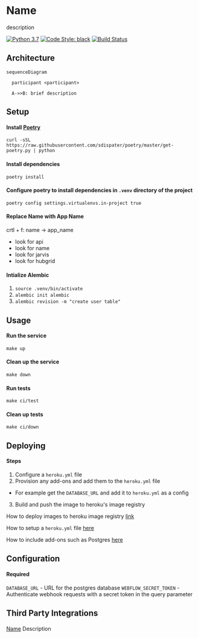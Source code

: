 # Name
description

[![Python 3.7](https://img.shields.io/badge/python-3.7-blue.svg)](https://www.python.org/downloads/release/python-370/)
[![Code Style: black](https://img.shields.io/badge/code%20style-black-000000.svg)](https://github.com/psf/black)
[![Build Status](https://api.community.com/api/v1/teams/main/pipelines/intake/jobs/build-publish/badge)](http://concourse.uw2.dev.sms.community:8080/teams/main/pipelines/intake)


## Architecture
```mermaid
sequenceDiagram
  
  participant <participant>

  A->>B: brief description
```

## Setup
#### Install [Poetry](https://poetry.eustace.io)
```
curl -sSL https://raw.githubusercontent.com/sdispater/poetry/master/get-poetry.py | python
```

#### Install dependencies
```
poetry install
```

#### Configure poetry to install dependencies in `.venv` directory of the project
```
poetry config settings.virtualenvs.in-project true
```

#### Replace Name with App Name
crtl + f: name -> app_name
* look for api 
* look for name
* look for jarvis
* look for hubgrid

#### Intialize Alembic
1. `source .venv/bin/activate`
2. `alembic init alembic`
3. `alembic revision -m "create user table"`

## Usage
#### Run the service
```
make up
```

#### Clean up the service
```
make down
```

#### Run tests
```
make ci/test
```

#### Clean up tests
```
make ci/down
```

## Deploying
#### Steps
1. Configure a `heroku.yml` file 
2. Provision any add-ons and add them to the `heroku.yml` file
  - For example get the `DATABASE_URL` and add it to `heroku.yml` as a config
3. Build and push the image to heroku's image registry

How to deploy images to heroku image registry [link](https://devcenter.heroku.com/articles/container-registry-and-runtime)

How to setup a `heroku.yml` file [here](https://devcenter.heroku.com/articles/build-docker-images-heroku-yml#creating-your-app-from-setup)

How to include add-ons such as Postgres [here](https://devcenter.heroku.com/articles/heroku-postgresql)

## Configuration
#### Required
`DATABASE_URL` - URL for the postgres database
`WEBFLOW_SECRET_TOKEN` - Authenticate webhook requests with a secret token in the query parameter

## Third Party Integrations
#### <Name>
[Name](url-link) Description
